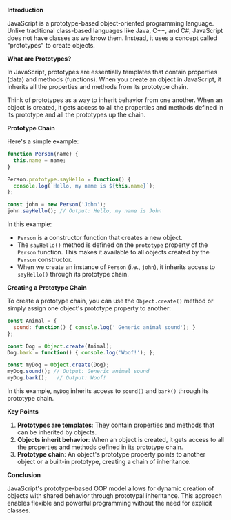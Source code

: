 **Introduction**

JavaScript is a prototype-based object-oriented programming language. Unlike traditional class-based languages
like Java, C++, and C#, JavaScript does not have classes as we know them. Instead, it uses a concept called
"prototypes" to create objects.

**What are Prototypes?**

In JavaScript, prototypes are essentially templates that contain properties (data) and methods (functions). When
you create an object in JavaScript, it inherits all the properties and methods from its prototype chain.

Think of prototypes as a way to inherit behavior from one another. When an object is created, it gets access to
all the properties and methods defined in its prototype and all the prototypes up the chain.

**Prototype Chain**

Here's a simple example:
```javascript
function Person(name) {
  this.name = name;
}

Person.prototype.sayHello = function() {
  console.log(`Hello, my name is ${this.name}`);
};

const john = new Person('John');
john.sayHello(); // Output: Hello, my name is John
```
In this example:

* `Person` is a constructor function that creates a new object.
* The `sayHello()` method is defined on the `prototype` property of the `Person` function. This makes it available
to all objects created by the `Person` constructor.
* When we create an instance of `Person` (i.e., `john`), it inherits access to `sayHello()` through its prototype
chain.

**Creating a Prototype Chain**

To create a prototype chain, you can use the `Object.create()` method or simply assign one object's prototype
property to another:
```javascript
const Animal = {
  sound: function() { console.log(' Generic animal sound'); }
};

const Dog = Object.create(Animal);
Dog.bark = function() { console.log('Woof!'); };

const myDog = Object.create(Dog);
myDog.sound(); // Output: Generic animal sound
myDog.bark();   // Output: Woof!
```
In this example, `myDog` inherits access to `sound()` and `bark()` through its prototype chain.

**Key Points**

1. **Prototypes are templates**: They contain properties and methods that can be inherited by objects.
2. **Objects inherit behavior**: When an object is created, it gets access to all the properties and methods
defined in its prototype chain.
3. **Prototype chain**: An object's prototype property points to another object or a built-in prototype, creating
a chain of inheritance.

**Conclusion**

JavaScript's prototype-based OOP model allows for dynamic creation of objects with shared behavior through
prototypal inheritance. This approach enables flexible and powerful programming without the need for explicit
classes.